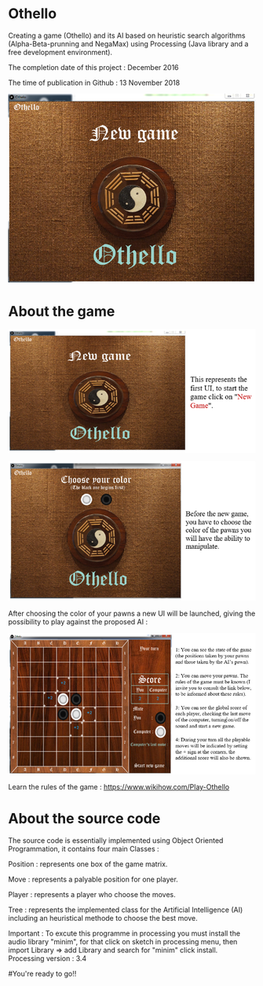 # Othello
Creating a game (Othello) and its AI based on heuristic search algorithms (Alpha-Beta-prunning and NegaMax) using Processing (Java library and a free development environment).

The completion date of this project : December 2016

The time of publication in Github : 13 November 2018

![alt text](https://github.com/CHEREF-Mehdi/Othello/blob/master/ReadMeImages/start.png)

# About the game

![alt text](https://github.com/CHEREF-Mehdi/Othello/blob/master/ReadMeImages/start-HU.png)

![alt text](https://github.com/CHEREF-Mehdi/Othello/blob/master/ReadMeImages/ChooseColor-HU.PNG)

After choosing the color of your pawns a new UI will be launched, giving the possibility to play against the proposed AI :

![alt text](https://github.com/CHEREF-Mehdi/Othello/blob/master/ReadMeImages/Play-HU.PNG)

Learn the rules of the game : https://www.wikihow.com/Play-Othello

# About the source code

The source code is essentially implemented using Object Oriented Programmation, it contains four main Classes :

Position : represents one box of the game matrix.

Move 	 : represents a palyable position for one player.

Player	 : represents a player who choose the moves.

Tree	 : represents the implemented class for the Artificial Intelligence (AI) including an heuristical methode to choose the best move.


Important : To excute this programme in processing you must install the audio library "minim", for that click on sketch in processing menu, then import Library => add Library and search for "minim" click install. Processing version : 3.4

#You're ready to go!!


